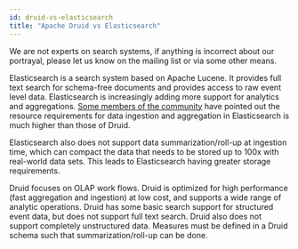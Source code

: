 ```yaml
---
id: druid-vs-elasticsearch
title: "Apache Druid vs Elasticsearch"
---
```


<!--
  ~ Licensed to the Apache Software Foundation (ASF) under one
  ~ or more contributor license agreements.  See the NOTICE file
  ~ distributed with this work for additional information
  ~ regarding copyright ownership.  The ASF licenses this file
  ~ to you under the Apache License, Version 2.0 (the
  ~ "License"); you may not use this file except in compliance
  ~ with the License.  You may obtain a copy of the License at
  ~
  ~   http://www.apache.org/licenses/LICENSE-2.0
  ~
  ~ Unless required by applicable law or agreed to in writing,
  ~ software distributed under the License is distributed on an
  ~ "AS IS" BASIS, WITHOUT WARRANTIES OR CONDITIONS OF ANY
  ~ KIND, either express or implied.  See the License for the
  ~ specific language governing permissions and limitations
  ~ under the License.
  -->


We are not experts on search systems, if anything is incorrect about our portrayal, please let us know on the mailing list or via some other means.

Elasticsearch is a search system based on Apache Lucene. It provides full text search for schema-free documents
and provides access to raw event level data. Elasticsearch is increasingly adding more support for analytics and aggregations.
[Some members of the community](https://groups.google.com/forum/#!msg/druid-development/nlpwTHNclj8/sOuWlKOzPpYJ) have pointed out
the resource requirements for data ingestion and aggregation in Elasticsearch is much higher than those of Druid.

Elasticsearch also does not support data summarization/roll-up at ingestion time, which can compact the data that needs to be
stored up to 100x with real-world data sets. This leads to Elasticsearch having greater storage requirements.

Druid focuses on OLAP work flows. Druid is optimized for high performance (fast aggregation and ingestion) at low cost,
and supports a wide range of analytic operations. Druid has some basic search support for structured event data, but does not support
full text search. Druid also does not support completely unstructured data. Measures must be defined in a Druid schema such that
summarization/roll-up can be done.
